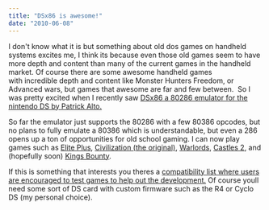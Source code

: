 ```yaml
---
title: "DSx86 is awesome!"
date: "2010-06-08"
---
```


I don't know what it is but something about old dos games on handheld systems excites me, I think its because even those old games seem to have more depth and content than many of the current games in the handheld market. Of course there are some awesome handheld games with incredible depth and content like Monster Hunters Freedom, or Advanced wars, but games that awesome are far and few between.  So I was pretty excited when I recently saw [DSx86 a 80286 emulator for the nintendo DS by Patrick Alto.](http://dsx86.patrickaalto.com/)

So far the emulator just supports the 80286 with a few 80386 opcodes, but no plans to fully emulate a 80386 which is understandable, but even a 286 opens up a ton of opportunities for old school gaming. I can now play games such as [Elite Plus](http://en.wikipedia.org/wiki/Elite_(video_game)), [Civilization (the original)](http://en.wikipedia.org/wiki/Civilization_(video_game)), [Warlords](http://www.mobygames.com/game/warlords), [Castles 2](http://www.mobygames.com/game/castles-ii-siege-conquest), and (hopefully soon) [Kings Bounty](http://www.mobygames.com/game/kings-bounty).

If this is something that interests you theres a [compatibility list where users are encouraged to test games to help out the development.](http://dsx86compatibility.pbworks.com/Compatibility-List) Of course youll need some sort of DS card with custom firmware such as the R4 or Cyclo DS (my personal choice).
